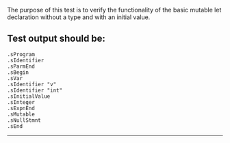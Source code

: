 The purpose of this test is to verify the functionality of the basic mutable let declaration without a type and with an initial value.

Test output should be:
--------------------------
```
.sProgram
.sIdentifier
.sParmEnd
.sBegin
.sVar
.sIdentifier "v"
.sIdentifier "int"
.sInitialValue
.sInteger
.sExpnEnd
.sMutable
.sNullStmnt
.sEnd

```
-------------------------
